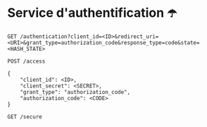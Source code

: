 # Service d'authentification ☂️

```
GET /authentication?client_id=<ID>&redirect_uri=<URI>&grant_type=authorization_code&response_type=code&state=<HASH_STATE>
```

```
POST /access

{
    "client_id": <ID>,
    "client_secret": <SECRET>,
    "grant_type": "authorization_code",
    "authorization_code": <CODE>
}
```

```
GET /secure
```
